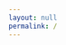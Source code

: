 ```yaml
---
layout: null
permalink: /
---
```


<script>
  const userLang = navigator.language || navigator.userLanguage;
  if (userLang.startsWith("zh")) {
    location.href = "{{ '/zh/' | relative_url }}";
  } else {
    location.href = "{{ '/en/' | relative_url }}";
  }
</script>
